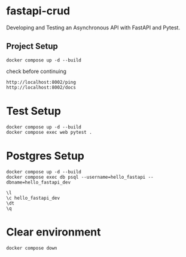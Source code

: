 # fastapi-crud
Developing and Testing an Asynchronous API with FastAPI and Pytest.

## Project Setup
```
docker compose up -d --build
```
check before continuing
```
http://localhost:8002/ping
http://localhost:8002/docs
```

# Test Setup
```
docker compose up -d --build
docker compose exec web pytest .
```

# Postgres Setup
```
docker compose up -d --build
docker compose exec db psql --username=hello_fastapi --dbname=hello_fastapi_dev
```

```
\l
\c hello_fastapi_dev
\dt
\q
```

# Clear environment
```
docker compose down
```
